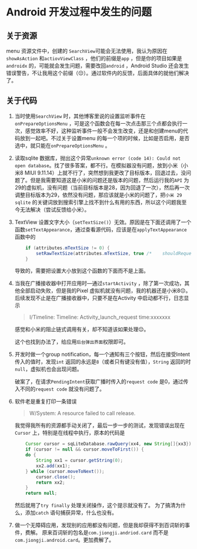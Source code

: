 # Android 开发过程中发生的问题

## 关于资源

menu 资源文件中，创建的 `SearchView`可能会无法使用，我认为原因在`showAsAction` 和`actiovViewClass` ，他们的前缀是`app` ，但是你的项目如果是`androidx` 的，可能就会发生问题，需要改回`android` ，Android Studio 还会发生错误警告，不让我用这个前缀（😔）。通过软件内的反馈，后面具体的就他们解决了。

## 关于代码

1. 当时使用`SearchView` 时，其他博客里说的设置监听事件在`onPrepareOptionsMenu` ，可是这个函数会在每一次点击那三个点都会执行一次，感觉效率不好，这种监听事件一般不会发生改变，还是和创建menu的代码放到一起吧。不过关于设置menu 的每一个项的时候，比如是否启用，是否选中，就只能在`onPrepareOptionsMenu` 。

2. 读取sqlite 数据库，抛出这个异常`unknown error (code 14): Could not open database`。找了很多答案，都不行。在模拟器没有问题，放到小米（小米8 MIUI 9.11.14）上就不行了，突然想到我更改了目标版本，回退过去，没问题了。但是我需要知道这是小米的问题还是版本的问题，然后运行我的`API` 为29的虚拟机，没有问题（当前目标版本是28，因为回退了一次），然后再一次调整目标版本为29，依然没有问题，那应该就是小米的问题了，把`小米 29 sqlite` 的关键词放到搜索引擎上找不到什么有用的东西，所以这个问题我至今无法解决（尝试反馈给小米）。

3. TextView 设置文字大小（`setTextSize()`）无效。原因是在下面还调用了一个函数`setTextAppearance`，通过查看源代码，应该是在`applyTextAppearance` 函数中的

    ```java
        if (attributes.mTextSize != 0) {
            setRawTextSize(attributes.mTextSize, true /*    shouldRequestLayout */);
        }
    ```

    导致的，需要把设置大小放到这个函数的下面而不是上面。

4. 当我在广播接收器中打开应用时—通过`startActivity` ，除了第一次成功，其他全部启动失败，但是我的Pixel 虚拟机就没有问题，我的机器还是小米8😔。后续发现不止是在广播接收器中，只要不是在Activity 中启动都不行，日志显示

    >I/Timeline: Timeline: Activity_launch_request time:xxxxxxx

    感觉和小米的阻止链式调用有关，却不知道该如果处理😔。

    这个也找到办法了，给应用`后台弹出界面`权限即可。

5. 开发时做一个group notification，每一个通知有三个按钮，然后在接受Intent 传入的值时，发现`int` 返回的永远是`8`（或者只有键没有值），`String` 返回的时`null`，虚拟机也会出现问题。

    破案了，在请求`PendingIntent`获取广播时传入的`request code` 是0，通过传入不同的`request code` 就没有问题了。

6. 软件老是重复打印一条错误
    >W/System: A resource failed to call release.

    我觉得我所有的资源都手动关闭了，最后一步一步的测试，发现错误出现在`Cursor` 上，特别是在线程中执行，原本的代码是

    ```java
        Cursor cursor = sqLiteDatabase.rawQuery(xx4, new String[]{xx3});
        if (cursor != null && cursor.moveToFirst()) {
        do {
            String xx1 = cursor.getString(0);
            xx2.add(xx1);
        } while (cursor.moveToNext());
            cursor.close();
            return xx2;
        }
        return null;
    ```

    然后就用了`try finally` 处理关闭操作，这个提示就没有了。
    为了搞清为什么，添加`catch` 语句捕获异常，什么也没有。
7. 做一个无障碍应用，发现别的应用都没有问题，但是我却获得不到百词斩的事件，费解。
原来百词斩的包名是`com.jiongji.andriod.card` 而不是`com.jiongji.android.card`。更加费解了。
